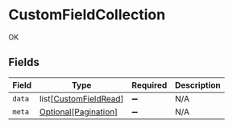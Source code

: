 # CustomFieldCollection

OK


## Fields

| Field                                                           | Type                                                            | Required                                                        | Description                                                     |
| --------------------------------------------------------------- | --------------------------------------------------------------- | --------------------------------------------------------------- | --------------------------------------------------------------- |
| `data`                                                          | list[[CustomFieldRead](../../models/shared/customfieldread.md)] | :heavy_minus_sign:                                              | N/A                                                             |
| `meta`                                                          | [Optional[Pagination]](../../models/shared/pagination.md)       | :heavy_minus_sign:                                              | N/A                                                             |